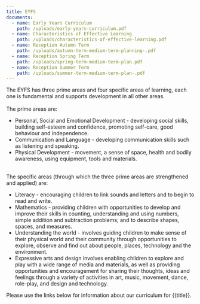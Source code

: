 ```yaml
---
title: EYFS
documents:
  - name: Early Years Curriculum
    path: /uploads/early-years-curriculum.pdf
  - name: Characteristics of Effective Learning
    path: /uploads/characteristics-of-effective-learning.pdf
  - name: Reception Autumn Term
    path: /uploads/autumn-term-medium-term-planning-.pdf
  - name: Reception Spring Term
    path: /uploads/spring-term-medium-term-plan.pdf
  - name: Reception Summer Term
    path: /uploads/summer-term-medium-term-plan-.pdf
---
```

<!--StartFragment-->

The EYFS has three prime areas and four specific areas of learning, each one is fundamental and supports development in all other areas.\
\
The prime areas are:

* Personal, Social and Emotional Development - developing social skills, building self-esteem and confidence, promoting self-care, good behaviour and independence.
* Communication and Language - developing communication skills such as listening and speaking.
* Physical Development - movement, a sense of space, health and bodily awareness, using equipment, tools and materials.

\
The specific areas (through which the three prime areas are strengthened and applied) are:

* Literacy - encouraging children to link sounds and letters and to begin to read and write.
* Mathematics - providing children with opportunities to develop and improve their skills in counting, understanding and using numbers, simple addition and subtraction problems; and to describe shapes, spaces, and measures.
* Understanding the world - involves guiding children to make sense of their physical world and their community through opportunities to explore, observe and find out about people, places, technology and the environment.
* Expressive arts and design involves enabling children to explore and play with a wide range of media and materials, as well as providing opportunities and encouragement for sharing their thoughts, ideas and feelings through a variety of activities in art, music, movement, dance, role-play, and design and technology.







Please use the links below for information about our curriculum for {{title}}.